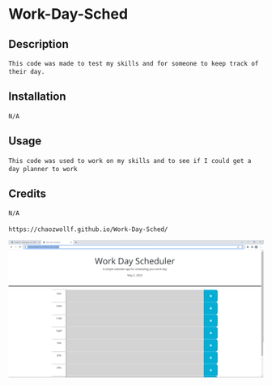 # Work-Day-Sched

## Description
    This code was made to test my skills and for someone to keep track of their day.

## Installation
    N/A

## Usage
    This code was used to work on my skills and to see if I could get a day planner to work

## Credits
    N/A

    https://chaozwollf.github.io/Work-Day-Sched/

    
![Alt text](assets/Images/Screenshot%202023-05-02%20223259.png)